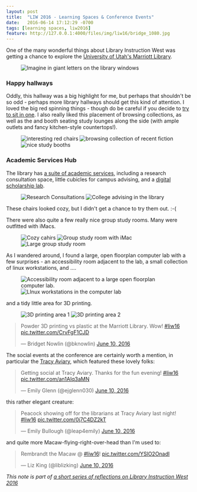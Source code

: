```yaml
---
layout: post
title:  "LIW 2016 - Learning Spaces & Conference Events"
date:   2016-06-14 17:12:29 -0700
tags: [learning spaces, liw2016]
feature: http://127.0.0.1:4000/files/img/liw16/bridge_1080.jpg
---
```

One of the many wonderful things about Library Instruction West was getting a chance to explore the [University of Utah's Marriott Library](http://lib.utah.edu/index).
<figure>
<img src="/files/img/liw16/imagine_1080.jpg" alt="Imagine in giant letters on the library windows">
</figure>

### Happy hallways

Oddly, this hallway was a big highlight for me, but perhaps that shouldn't be so odd - perhaps more library hallways should get this kind of attention. I loved the big red spinning things - though do be careful if you decide to [try to sit in one](https://twitter.com/LibrarianHollyL/status/741029315567968257). I also really liked this placement of browsing collections, as well as the and booth seating study lounges along the side (with ample outlets and fancy kitchen-style countertops!).

<figure class="third">
  	<img src="/files/img/liw16/red-things_1080.jpg" alt="interesting red chairs">
    <img src="/files/img/liw16/red-thing-and-books_1080.jpg" alt="browsing collection of recent fiction">
    <img src="/files/img/liw16/hallway-lounge_1080.jpg" alt="nice study booths">
</figure>

### Academic Services Hub

The library has [a suite of academic services](http://lib.utah.edu/services/), including a research consultation space, little cubicles for campus advising, and a [digital scholarship lab](http://lib.utah.edu/services/digital-scholarship-lab/index.php). 

<figure class="half">
<img src="/files/img/liw16/consultation-space_1080.jpg" alt="Research Consultations">
<img src="/files/img/liw16/college-advising_1080.jpg" alt="College advising in the library">
</figure>

These chairs looked cozy, but I didn't get a chance to try them out. :-( 

There were also quite a few really nice group study rooms. Many were outfitted with iMacs.

<figure class="half">
<img src="/files/img/liw16/cozy-chairs_1080.jpg" alt="Cozy cahirs">
<img src="/files/img/liw16/group-study_1080.jpg" alt="Group study room with iMac">
<img src="/files/img/liw16/large-group-study-room_1080.jpg" alt="Large group study room">
</figure>

As I wandered around, I found a large, open floorplan computer lab with a few surprises - an accessibility room adjacent to the lab, a small collection of linux workstations, and ....

<figure class="half">
<img src="/files/img/liw16/accessibility-room_1080.jpg" alt="Accessibility room adjacent to a large open floorplan computer lab.">
<img src="/files/img/liw16/linux-workstations_1080.jpg" alt="LInux workstations in the computer lab">
</figure>

and a tidy little area for 3D printing.

<figure class="half">
<img src="/files/img/liw16/3d-printing-1_1080.jpg" alt="3D printing area 1">
<img src="/files/img/liw16/3d-printing-2_1080.jpg" alt="3D printing area 2">
</figure>

<blockquote class="twitter-tweet" data-lang="en"><p lang="en" dir="ltr">Powder 3D printing vs plastic at the Marriott Library. Wow! <a href="https://twitter.com/hashtag/liw16?src=hash">#liw16</a> <a href="https://t.co/CrvFgF1CJD">pic.twitter.com/CrvFgF1CJD</a></p>&mdash; Bridget Nowlin (@bknowlin) <a href="https://twitter.com/bknowlin/status/741319910538678276">June 10, 2016</a></blockquote>
<script async src="//platform.twitter.com/widgets.js" charset="utf-8"></script>

The social events at the conference are certainly worth a mention, in particular the [Tracy Aviary](http://tracyaviary.org/), which featured these lovely folks: 

<blockquote class="twitter-tweet" data-lang="en"><p lang="en" dir="ltr">Getting social at Tracy Aviary. Thanks for the fun evening! <a href="https://twitter.com/hashtag/liw16?src=hash">#liw16</a> <a href="https://t.co/an1AIq3aMN">pic.twitter.com/an1AIq3aMN</a></p>&mdash; Emily Glenn (@ejglenn030) <a href="https://twitter.com/ejglenn030/status/741101907582672901">June 10, 2016</a></blockquote>
<script async src="//platform.twitter.com/widgets.js" charset="utf-8"></script>

this rather elegant creature:

<blockquote class="twitter-tweet" data-lang="en"><p lang="en" dir="ltr">Peacock showing off for the librarians at Tracy Aviary last night! <a href="https://twitter.com/hashtag/liw16?src=hash">#liw16</a> <a href="https://t.co/0j7C4DZ2kT">pic.twitter.com/0j7C4DZ2kT</a></p>&mdash; Emily Bullough (@leap4emily) <a href="https://twitter.com/leap4emily/status/741317035095822341">June 10, 2016</a></blockquote>
<script async src="//platform.twitter.com/widgets.js" charset="utf-8"></script>

and quite more Macaw-flying-right-over-head than I'm used to:

<blockquote class="twitter-tweet" data-lang="en"><p lang="en" dir="ltr">Rembrandt the Macaw @ <a href="https://twitter.com/hashtag/liw16?src=hash">#liw16</a>! <a href="https://t.co/YSlO2OnadI">pic.twitter.com/YSlO2OnadI</a></p>&mdash; Liz King (@liblizking) <a href="https://twitter.com/liblizking/status/741070544401928192">June 10, 2016</a></blockquote>
<script async src="//platform.twitter.com/widgets.js" charset="utf-8"></script>
*This note is part of [a short series of reflections on Library Instruction West 2016](/tags/#liw2016)*


